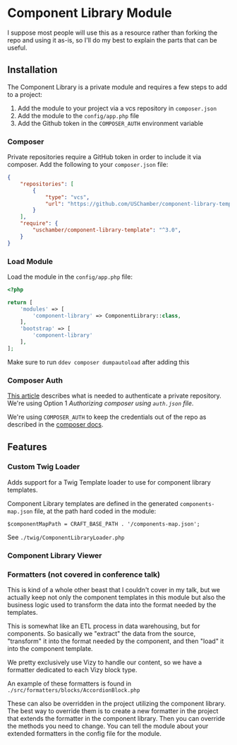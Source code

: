 # Component Library Module

I suppose most people will use this as a resource rather than forking the repo and using it as-is, 
so I'll do my best to explain the parts that can be useful.

## Installation

The Component Library is a private module and requires a few steps to add to a project:

1. Add the module to your project via a vcs repository in `composer.json`
2. Add the module to the `config/app.php` file
3. Add the Github token in the `COMPOSER_AUTH` environment variable

### Composer

Private repositories require a GitHub token in order to include it via composer. Add the following to your `composer.json` file:

``` json
{
    "repositories": [
        {
            "type": "vcs",
            "url": "https://github.com/USChamber/component-library-template"
        }
    ],
    "require": {
        "uschamber/component-library-template": "^3.0",
    }
}
```

### Load Module

Load the module in the `config/app.php` file:

``` php
<?php

return [
    'modules' => [
        'component-library' => ComponentLibrary::class,
    ],
    'bootstrap' => [
        'component-library'
    ],
];
```

Make sure to run `ddev composer dumpautoload` after adding this

### Composer Auth

[This article](https://dudi.dev/composer-private-packages-github-repository) describes what is needed to authenticate a private repository. We're using Option 1 _Authorizing composer using `auth.json`
file_.

We're using `COMPOSER_AUTH` to keep the credentials out of the repo as described in
the [composer docs](https://getcomposer.org/doc/articles/authentication-for-private-packages.md#authentication-using-the-composer-auth-environment-variable).

## Features

### Custom Twig Loader

Adds support for a Twig Template loader to use for component library templates.

Component Library templates are defined in the generated `components-map.json` file,
at the path hard coded in the module:

```
$componentMapPath = CRAFT_BASE_PATH . '/components-map.json';
```

See `./twig/ComponentLibraryLoader.php`

### Component Library Viewer

### Formatters (not covered in conference talk)

This is kind of a whole other beast that I couldn't cover in my talk, but we actually keep 
not only the component templates in this module but also the business logic used to transform 
the data into the format needed by the templates.

This is somewhat like an ETL process in data warehousing, but for components. So basically we "extract"
the data from the source, "transform" it into the format needed by the component, and then "load" it into
the component template.

We pretty exclusively use Vizy to handle our content, so we have a formatter dedicated to each Vizy block type.

An example of these formatters is found in `./src/formatters/blocks/AccordionBlock.php`

These can also be overridden in the project utilizing the component library. The best way to override them is to
create a new formatter in the project that extends the formatter in the component library. Then you can override
the methods you need to change. You can tell the module about your extended formatters in the config file for the
module. 


